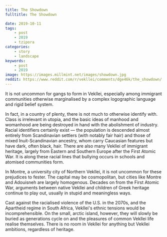 ```yaml
---
title: The Showdown
fulltitle: The Showdown

date: 2019-10-11
tags:
    - post
    - 2019
    - tzipora
categories:
    - story
    - landscape
keywords:
    - post
    - 2019
image: https://images.millmint.net/images/showdown.jpg
reddit: https://www.reddit.com/r/vekllei/comments/dge46k/the_showdown/
---
```


It is not uncommon for gangs to form in Vekllei, especially among immigrant communities otherwise marginalised by a complex logographic language and rigid belief system.

In fact, in a country of plenty, there is not much to otherwise identify with. Class is irrelevant in utopia, and the basic ideas of manhood and womanhood are being destroyed in hand with the abolishment of industry. Racial identifiers certainly exist — the population is descended almost entirely from Scandinavian settlers (with notably fair hair) and those of mixed Inuit-Scandinavian ancestry, whom carry Caucasian features but have dark, often black, hair. There are also many Vekllei of immigrant heritage, largely from Eastern and Southern Europe after the First Atomic War. It is along these racial lines that bullying occurs in schools and atomised communities form.

In Montre, a university city of Northern Vekllei, it is not uncommon for these prejudices to fester. The capital may be cosmopolitan, but cities like Montre and Adouisneh are largely homogenous. Decades on from the First Atomic War, arguments between native Vekllei and children of Greek heritage continue to play out, usually in stupid and meaningless ways.

Cast against the racialised violence of the U.S. in the 2070s, and the Apartheid regime in South Africa, Vekllei's ethnic tensions would be incomprehensible. On the small, arctic island, however, they will slowly be buried as generations cycle on and the pleasures of common Vekllei life realise themselves. There is no room in Vekllei for anything but Vekllei ambitions, regardless of heritage.
